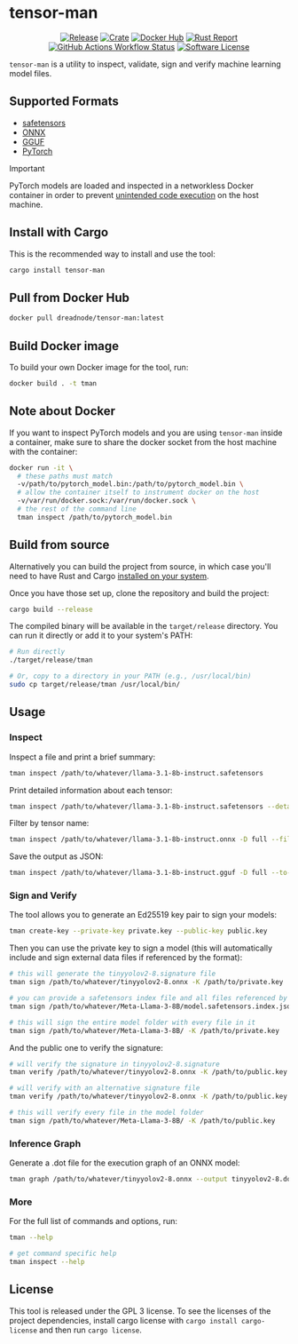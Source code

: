# tensor-man

<p align="center">
  <a href="https://github.com/dreadnode/tensor-man/releases/latest"><img alt="Release" src="https://img.shields.io/github/release/dreadnode/tensor-man.svg?style=fl_pathat-square"></a>
  <a href="https://crates.io/crates/tensor-man"><img alt="Crate" src="https://img.shields.io/crates/v/tensor-man.svg"></a>
  <a href="https://hub.docker.com/r/dreadnode/tensor-man"><img alt="Docker Hub" src="https://img.shields.io/docker/v/dreadnode/tensor-man?logo=docker"></a>
  <a href="https://rust-reportcard.xuri.me/report/github.com/dreadnode/tensor-man"><img alt="Rust Report" src="https://rust-reportcard.xuri.me/badge/github.com/dreadnode/tensor-man"></a>
  <a href="#"><img alt="GitHub Actions Workflow Status" src="https://img.shields.io/github/actions/workflow/status/dreadnode/tensor-man/test.yml"></a>
  <a href="https://github.com/dreadnode/tensor-man/blob/master/LICENSE.md"><img alt="Software License" src="https://img.shields.io/badge/license-GPL3-brightgreen.svg?style=flat-square"></a>
</p>

`tensor-man` is a utility to inspect, validate, sign and verify machine learning model files.

## Supported Formats

* [safetensors](https://github.com/huggingface/safetensors)
* [ONNX](https://onnx.ai/)
* [GGUF](https://huggingface.co/docs/hub/gguf)
* [PyTorch](https://pytorch.org/)

> [!IMPORTANT]
> PyTorch models are loaded and inspected in a networkless Docker container in order to prevent [unintended code execution](https://github.com/pytorch/pytorch/blob/main/SECURITY.md#untrusted-models) on the host machine.

## Install with Cargo

This is the recommended way to install and use the tool:

```bash
cargo install tensor-man
```

## Pull from Docker Hub

```bash
docker pull dreadnode/tensor-man:latest
```

## Build Docker image

To build your own Docker image for the tool, run:

```bash
docker build . -t tman  
```

## Note about Docker

If you want to inspect PyTorch models and you are using `tensor-man` inside a container, make sure to share the docker socket from the host machine with the container:

```bash
docker run -it \
  # these paths must match
  -v/path/to/pytorch_model.bin:/path/to/pytorch_model.bin \
  # allow the container itself to instrument docker on the host
  -v/var/run/docker.sock:/var/run/docker.sock \
  # the rest of the command line
  tman inspect /path/to/pytorch_model.bin
```

## Build from source

Alternatively you can build the project from source, in which case you'll need to have Rust and Cargo [installed on your system](https://rustup.rs/).

Once you have those set up, clone the repository and build the project:

```bash
cargo build --release
```

The compiled binary will be available in the `target/release` directory. You can run it directly or add it to your system's PATH:

```bash
# Run directly
./target/release/tman

# Or, copy to a directory in your PATH (e.g., /usr/local/bin)
sudo cp target/release/tman /usr/local/bin/
```

## Usage

### Inspect

Inspect a file and print a brief summary:

```bash
tman inspect /path/to/whatever/llama-3.1-8b-instruct.safetensors
```

Print detailed information about each tensor:

```bash
tman inspect /path/to/whatever/llama-3.1-8b-instruct.safetensors --detail full
```

Filter by tensor name:

```bash
tman inspect /path/to/whatever/llama-3.1-8b-instruct.onnx -D full --filter "q_proj"
```

Save the output as JSON:

```bash
tman inspect /path/to/whatever/llama-3.1-8b-instruct.gguf -D full --to-json output.json
```

### Sign and Verify

The tool allows you to generate an Ed25519 key pair to sign your models:

```bash
tman create-key --private-key private.key --public-key public.key
```

Then you can use the private key to sign a model (this will automatically include and sign external data files if referenced by the format):

```bash
# this will generate the tinyyolov2-8.signature file
tman sign /path/to/whatever/tinyyolov2-8.onnx -K /path/to/private.key

# you can provide a safetensors index file and all files referenced by it will be signed as well
tman sign /path/to/whatever/Meta-Llama-3-8B/model.safetensors.index.json -K /path/to/private.key

# this will sign the entire model folder with every file in it
tman sign /path/to/whatever/Meta-Llama-3-8B/ -K /path/to/private.key
```
And the public one to verify the signature:

```bash
# will verify the signature in tinyyolov2-8.signature
tman verify /path/to/whatever/tinyyolov2-8.onnx -K /path/to/public.key

# will verify with an alternative signature file 
tman verify /path/to/whatever/tinyyolov2-8.onnx -K /path/to/public.key --signature /path/to/your.signature

# this will verify every file in the model folder
tman sign /path/to/whatever/Meta-Llama-3-8B/ -K /path/to/public.key
```

### Inference Graph

Generate a .dot file for the execution graph of an ONNX model:

```bash
tman graph /path/to/whatever/tinyyolov2-8.onnx --output tinyyolov2-8.dot
```

### More

For the full list of commands and options, run:

```bash
tman --help

# get command specific help
tman inspect --help
```

## License

This tool is released under the GPL 3 license. To see the licenses of the project dependencies, install cargo license with `cargo install cargo-license` and then run `cargo license`.
